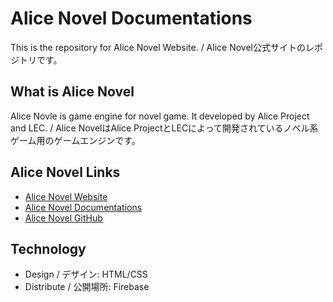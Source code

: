 # Alice Novel Documentations
This is the repository for Alice Novel Website. / Alice Novel公式サイトのレポジトリです。

## What is Alice Novel
Alice Novle is game engine for novel game. It developed by Alice Project and LEC. / Alice NovelはAlice ProjectとLECによって開発されているノベル系ゲーム用のゲームエンジンです。

## Alice Novel Links
- [Alice Novel Website](https://alicenovel.web.app)
- [Alice Novel Documentations](https://alicenovel.web.app/docs)
- [Alice Novel GitHub](https://github.com/alicenovel)

## Technology
- Design / デザイン: HTML/CSS
- Distribute / 公開場所: Firebase
